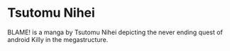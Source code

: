 # Tsutomu Nihei

BLAME! is a manga by Tsutomu Nihei depicting the never ending quest of android Killy in the megastructure.
